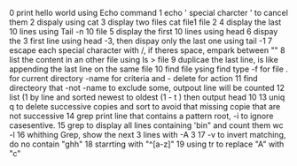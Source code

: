 0 print hello world using Echo command
1 echo ' special charcter \' to cancel them
2 dispaly using cat
3 display two files cat file1 file 2
4 display the last 10 lines using Tail -n 10 file
5 display the first 10 lines using head
6 dispay the 3 first line using head -3, then dispay only the last one using tail -1
7 escape each special character with /, if theres space, empark  between ""
8 list the content in an other file using ls > file
9 duplicae the last line, is like appending the last line on the same file
10 find file ysing find type -f for file . for current directory -name for criteria and - delete for action
11 find directeory that -not -name to exclude some, outpout line will be counted
12 list (1 by line and sorted newest to oldest (1 - t ) then output head 10
13 uniq q to delete successive copies and sort to avoid that missing copie that are not successive
14 grep print line that contains a pattern root, -i to ignore casesentive.
15 grep to display all lines containing 'bin" and count them wc -l
16 whithing Grep, show the next 3 lines with -A 3
17 -v to invert matching, do no contain "ghh"
18 starrting with "^[a-z]"
19 using tr to replace "A" with "c"

